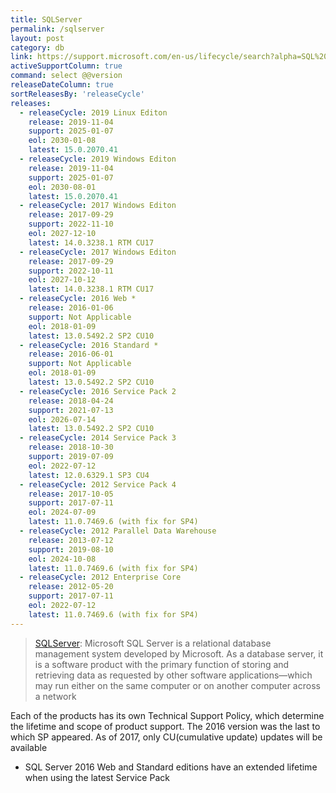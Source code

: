 ```yaml
---
title: SQLServer
permalink: /sqlserver
layout: post
category: db
link: https://support.microsoft.com/en-us/lifecycle/search?alpha=SQL%20Server
activeSupportColumn: true
command: select @@version
releaseDateColumn: true
sortReleasesBy: 'releaseCycle'
releases:
  - releaseCycle: 2019 Linux Editon
    release: 2019-11-04
    support: 2025-01-07
    eol: 2030-01-08
    latest: 15.0.2070.41
  - releaseCycle: 2019 Windows Editon
    release: 2019-11-04
    support: 2025-01-07
    eol: 2030-08-01
    latest: 15.0.2070.41
  - releaseCycle: 2017 Windows Editon
    release: 2017-09-29
    support: 2022-11-10
    eol: 2027-12-10
    latest: 14.0.3238.1 RTM CU17
  - releaseCycle: 2017 Windows Editon
    release: 2017-09-29
    support: 2022-10-11
    eol: 2027-10-12
    latest: 14.0.3238.1 RTM CU17
  - releaseCycle: 2016 Web *
    release: 2016-01-06
    support: Not Applicable
    eol: 2018-01-09
    latest: 13.0.5492.2 SP2 CU10
  - releaseCycle: 2016 Standard *
    release: 2016-06-01
    support: Not Applicable
    eol: 2018-01-09
    latest: 13.0.5492.2 SP2 CU10
  - releaseCycle: 2016 Service Pack 2
    release: 2018-04-24
    support: 2021-07-13
    eol: 2026-07-14
    latest:	13.0.5492.2 SP2 CU10
  - releaseCycle: 2014 Service Pack 3
    release: 2018-10-30
    support: 2019-07-09
    eol: 2022-07-12
    latest: 12.0.6329.1 SP3 CU4
  - releaseCycle: 2012 Service Pack 4
    release: 2017-10-05
    support: 2017-07-11
    eol: 2024-07-09
    latest:	11.0.7469.6 (with fix for SP4)
  - releaseCycle: 2012 Parallel Data Warehouse
    release: 2013-07-12
    support: 2019-08-10
    eol: 2024-10-08
    latest:	11.0.7469.6 (with fix for SP4)
  - releaseCycle: 2012 Enterprise Core
    release: 2012-05-20
    support: 2017-07-11
    eol: 2022-07-12
    latest:	11.0.7469.6 (with fix for SP4)
---
```


> [SQLServer](https://www.microsoft.com/en-us/sql-server/): Microsoft SQL Server is a relational database management system developed by Microsoft. As a database server, it is a software product with the primary function of storing and retrieving data as requested by other software applications—which may run either on the same computer or on another computer across a network

Each of the products has its own Technical Support Policy, which determine the lifetime and scope of product support.
The 2016 version was the last to which SP appeared. As of 2017, only CU(cumulative update) updates will be available

* SQL Server 2016 Web and Standard editions have an extended lifetime when using the latest Service Pack
